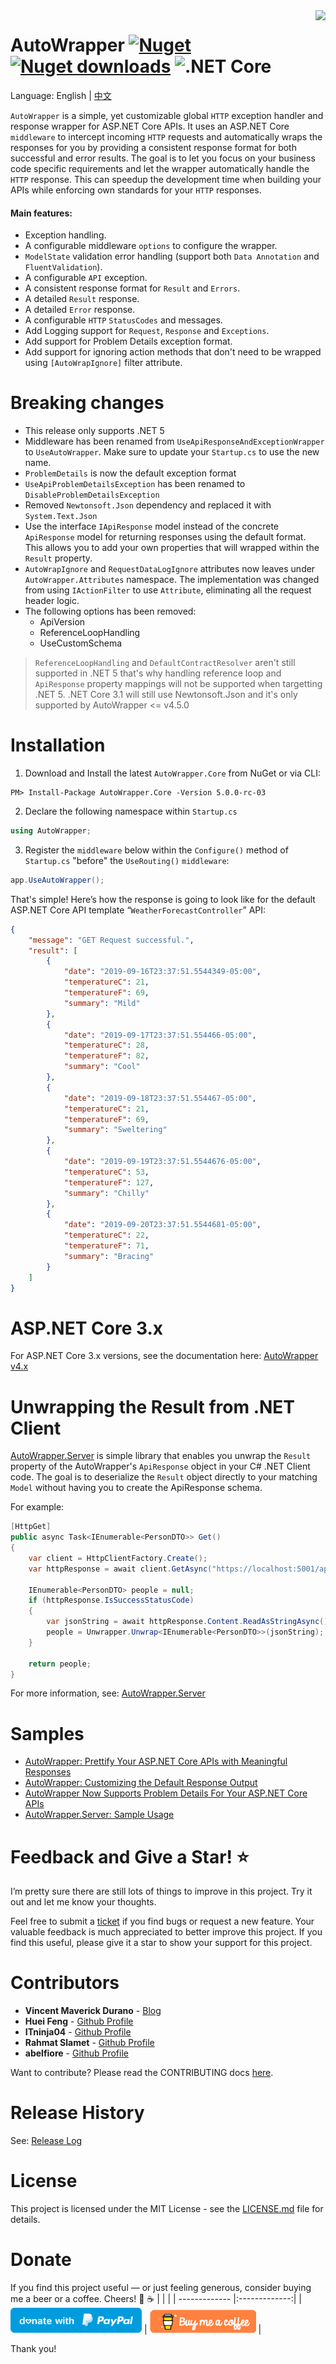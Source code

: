 <img align="right" src="/src/AutoWrapper/logo.png" />

# AutoWrapper  [![Nuget](https://img.shields.io/nuget/v/AutoWrapper.Core?color=blue)](https://www.nuget.org/packages/AutoWrapper.Core) [![Nuget downloads](https://img.shields.io/nuget/dt/AutoWrapper.Core?color=green)](https://www.nuget.org/packages/AutoWrapper.Core) ![.NET Core](https://github.com/proudmonkey/AutoWrapper/workflows/.NET%20Core/badge.svg)

Language: English | [中文](README.zh-cn.md)  

`AutoWrapper` is a simple, yet customizable global `HTTP` exception handler and response wrapper for ASP.NET Core APIs. It uses an ASP.NET Core `middleware` to intercept incoming `HTTP` requests and automatically wraps the responses for you by providing a consistent response format for both successful and error results. The goal is to let you focus on your business code specific requirements and let the wrapper automatically handle the `HTTP` response. This can speedup the development time when building your APIs while enforcing own standards for your `HTTP` responses.

#### Main features:

* Exception handling.
* A configurable middleware `options` to configure the wrapper. 
* `ModelState` validation error handling (support both `Data Annotation` and `FluentValidation`).
* A configurable `API` exception.
* A consistent response format for `Result` and `Errors`.
* A detailed `Result` response.
* A detailed `Error` response.
* A configurable `HTTP` `StatusCodes` and messages.
* Add Logging support for `Request`, `Response` and `Exceptions`.
* Add support for Problem Details exception format.
* Add support for ignoring action methods that don't need to be wrapped using `[AutoWrapIgnore]` filter attribute.

# Breaking changes
* This release only supports .NET 5
* Middleware has been renamed from `UseApiResponseAndExceptionWrapper` to `UseAutoWrapper`. Make sure to update your `Startup.cs` to use the new name.
* `ProblemDetails` is now the default exception format
* `UseApiProblemDetailsException` has been renamed to `DisableProblemDetailsException`
* Removed `Newtonsoft.Json` dependency and replaced it with `System.Text.Json`
* Use the interface `IApiResponse` model instead of the concrete `ApiResponse` model for returning responses using the default format. This allows you to add your own properties that will wrapped within the `Result` property. 
* `AutoWrapIgnore` and `RequestDataLogIgnore` attributes now leaves under `AutoWrapper.Attributes` namespace. The implementation was changed from using `IActionFilter` to use `Attribute`, eliminating all the request header logic.
* The following options has been removed:
   * ApiVersion
   * ReferenceLoopHandling
   * UseCustomSchema

> `ReferenceLoopHandling` and `DefaultContractResolver` aren't still supported in .NET 5 that's why handling reference loop and `ApiResponse` property mappings will not be supported when targetting .NET 5.
> .NET Core 3.1 will still use Newtonsoft.Json and it's only supported by AutoWrapper <= v4.5.0

# Installation
1. Download and Install the latest `AutoWrapper.Core` from NuGet or via CLI:

```
PM> Install-Package AutoWrapper.Core -Version 5.0.0-rc-03
```

2. Declare the following namespace within `Startup.cs`

```csharp
using AutoWrapper;
```
3. Register the `middleware` below within the `Configure()` method of `Startup.cs` "before" the `UseRouting()` `middleware`:

```csharp
app.UseAutoWrapper();
```
That's simple! Here’s how the response is going to look like for the default ASP.NET Core API template “`WeatherForecastController`” API:

```json
{
    "message": "GET Request successful.",
    "result": [
        {
            "date": "2019-09-16T23:37:51.5544349-05:00",
            "temperatureC": 21,
            "temperatureF": 69,
            "summary": "Mild"
        },
        {
            "date": "2019-09-17T23:37:51.554466-05:00",
            "temperatureC": 28,
            "temperatureF": 82,
            "summary": "Cool"
        },
        {
            "date": "2019-09-18T23:37:51.554467-05:00",
            "temperatureC": 21,
            "temperatureF": 69,
            "summary": "Sweltering"
        },
        {
            "date": "2019-09-19T23:37:51.5544676-05:00",
            "temperatureC": 53,
            "temperatureF": 127,
            "summary": "Chilly"
        },
        {
            "date": "2019-09-20T23:37:51.5544681-05:00",
            "temperatureC": 22,
            "temperatureF": 71,
            "summary": "Bracing"
        }
    ]
}
```

# ASP.NET Core 3.x
For ASP.NET Core 3.x versions, see the documentation here: [AutoWrapper v4.x](https://github.com/proudmonkey/AutoWrapper/tree/v4.x#readme)

# Unwrapping the Result from .NET Client 
[AutoWrapper.Server](https://github.com/proudmonkey/AutoWrapper.Server) is simple library that enables you unwrap the `Result` property of the AutoWrapper's `ApiResponse` object in your C# .NET Client code. The goal is to deserialize the `Result` object directly to your matching `Model` without having you to create the ApiResponse schema. 

For example:

```csharp
[HttpGet]
public async Task<IEnumerable<PersonDTO>> Get()
{
    var client = HttpClientFactory.Create();
    var httpResponse = await client.GetAsync("https://localhost:5001/api/v1/people");

    IEnumerable<PersonDTO> people = null;
    if (httpResponse.IsSuccessStatusCode)
    {
        var jsonString = await httpResponse.Content.ReadAsStringAsync();
        people = Unwrapper.Unwrap<IEnumerable<PersonDTO>>(jsonString);
    }

    return people;
}
```

For more information, see: [AutoWrapper.Server](https://github.com/proudmonkey/AutoWrapper.Server)
# Samples
* [AutoWrapper: Prettify Your ASP.NET Core APIs with Meaningful Responses](http://vmsdurano.com/autowrapper-prettify-your-asp-net-core-apis-with-meaningful-responses/)
* [AutoWrapper: Customizing the Default Response Output](http://vmsdurano.com/asp-net-core-with-autowrapper-customizing-the-default-response-output/)
* [AutoWrapper Now Supports Problem Details For Your ASP.NET Core APIs](http://vmsdurano.com/autowrapper-now-supports-problemdetails/)
* [AutoWrapper.Server: Sample Usage](http://vmsdurano.com/autowrapper-server-is-now-available/)

# Feedback and Give a Star! :star:
I’m pretty sure there are still lots of things to improve in this project. Try it out and let me know your thoughts.

Feel free to submit a [ticket](https://github.com/proudmonkey/AutoWrapper/issues) if you find bugs or request a new feature. Your valuable feedback is much appreciated to better improve this project. If you find this useful, please give it a star to show your support for this project.

# Contributors

* **Vincent Maverick Durano** - [Blog](http://vmsdurano.com/)
* **Huei Feng** - [Github Profile](https://github.com/hueifeng)
* **ITninja04** - [Github Profile](https://github.com/ITninja04)
* **Rahmat Slamet** - [Github Profile](https://github.com/arhen)
* **abelfiore** - [Github Profile](https://github.com/abelfiore)

Want to contribute? Please read the CONTRIBUTING docs [here](https://github.com/proudmonkey/AutoWrapper/blob/master/CONTRIBUTING.md).

# Release History 

See: [Release Log](https://github.com/proudmonkey/AutoWrapper/blob/master/RELEASE.MD)

# License

This project is licensed under the MIT License - see the [LICENSE.md](LICENSE) file for details.

# Donate
If you find this project useful — or just feeling generous, consider buying me a beer or a coffee. Cheers! :beers: :coffee:
|               |               |
| ------------- |:-------------:|
|   <a href="https://www.paypal.me/vmsdurano"><img src="https://github.com/proudmonkey/Resources/blob/master/donate_paypal.svg" height="40"></a>   | [![BMC](https://github.com/proudmonkey/Resources/blob/master/donate_coffee.png)](https://www.buymeacoffee.com/ImP9gONBW) |


Thank you!
